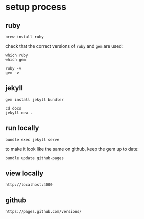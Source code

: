# setup process

## ruby 

    brew install ruby
    
check that the correct versions of `ruby` and `gem` are used:

    which ruby
    which gem
    
    ruby -v
    gem -v

## jekyll
    
    gem install jekyll bundler
    
    cd docs
    jekyll new .


## run locally

    bundle exec jekyll serve

 to make it look like the same on github, keep the gem up to date:
 
    bundle update github-pages
    
## view locally

    http://localhost:4000

## github

    https://pages.github.com/versions/


